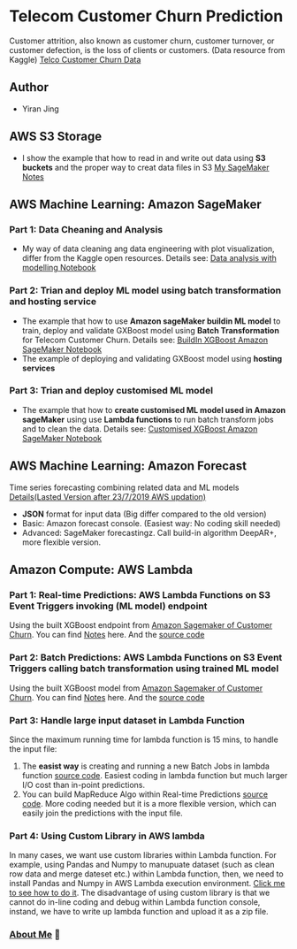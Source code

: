 # Telecom Customer Churn Prediction
Customer attrition, also known as customer churn, customer turnover, or customer defection, is the loss of clients or customers. (Data resource from Kaggle) [Telco Customer Churn Data](https://www.kaggle.com/blastchar/telco-customer-churn/kernels)
## Author
- Yiran Jing


## AWS S3 Storage
- I show the example that how to read in and write out data using **S3 buckets** and the proper way to creat data files in S3 [My SageMaker Notes](https://github.com/YiranJing/BigDataAnalysis/blob/master/AWS_SageMaker_CustomerChurn/SageMakerNotes/TrainDeployBuildinModel.pdf)

## AWS Machine Learning: Amazon SageMaker
### Part 1: Data Cheaning and Analysis
- My way of data cleaning ang data engineering with plot visualization, differ from the Kaggle open resources. Details see: [Data analysis with modelling Notebook](https://github.com/YiranJing/BigDataAnalysis/blob/master/AWS_SageMaker_CustomerChurn/notebook/ChurnDataAnalysis/Churn_Example.ipynb)

### Part 2: Trian and deploy ML model using batch transformation and hosting service
- The example that how to use **Amazon sageMaker buildin ML model** to train, deploy and validate GXBoost model using **Batch Transformation** for Telecom Customer Churn. Details see: [BuildIn XGBoost Amazon SageMaker Notebook](https://github.com/YiranJing/BigDataAnalysis/blob/master/AWS_SageMaker_CustomerChurn/notebook/AmazonSageMaker/AWS_BUILTIN_MODEL_DEPLOYMENT.ipynb)
- The example of deploying and validating GXBoost model using **hosting services**
### Part 3: Trian and deploy customised ML model
- The example that how to **create customised ML model used in Amazon sageMaker** using use **Lambda functions** to run batch transform jobs and to clean the data. Details see: [Customised XGBoost Amazon SageMaker Notebook](https://github.com/YiranJing/BigDataAnalysis/blob/master/AWS_SageMaker_CustomerChurn/notebook/AmazonSageMaker/AWS_CUSTOMISED_MODEL_DEPLOYMENT.ipynb)

## AWS Machine Learning: Amazon Forecast 
Time series forecasting combining related data and ML models [Details(Lasted Version after 23/7/2019 AWS updation)](https://github.com/YiranJing/BigDataAnalysis/tree/master/AWS_Forecast_GolfwithWeather)
- **JSON** format for input data (Big differ compared to the old version)
- Basic: Amazon forecast console. (Easiest way: No coding skill needed) 
- Advanced: SageMaker forecastingz. Call build-in algorithm DeepAR+, more flexible version.


## Amazon Compute: AWS Lambda
### Part 1: Real-time Predictions: AWS Lambda Functions on S3 Event Triggers invoking (ML model) endpoint
Using the built XGBoost endpoint from [Amazon Sagemaker of Customer Churn](https://github.com/YiranJing/BigDataAnalysis/tree/master/AWS_SageMaker_CustomerChurn/notebook/AmazonSageMaker). You can find [Notes](https://github.com/YiranJing/BigDataAnalysis/blob/master/AWS_lambda_CustomerChurn/Lambda_Function_Notes.pdf) here. And the [source code](https://github.com/YiranJing/BigDataAnalysis/tree/master/AWS_lambda_CustomerChurn/MyFirstFunction)


### Part 2: Batch Predictions: AWS Lambda Functions on S3 Event Triggers calling batch transformation using trained ML model
Using the built XGBoost model from [Amazon Sagemaker of Customer Churn](https://github.com/YiranJing/BigDataAnalysis/tree/master/AWS_SageMaker_CustomerChurn/notebook/AmazonSageMaker). You can find [Notes](https://github.com/YiranJing/BigDataAnalysis/blob/master/AWS_lambda_callBatch_CustomerChurn/Lambda_Function_Batch_notes.pdf) here. And the [source code](https://github.com/YiranJing/BigDataAnalysis/tree/master/AWS_lambda_callBatch_CustomerChurn/Batch_Transform_Test)



### Part 3: Handle large input dataset in Lambda Function
Since the maximum running time for lambda function is 15 mins, to handle the input file:
1. The **easist way** is creating and running a new Batch Jobs in lambda function [source code](https://github.com/YiranJing/BigDataAnalysis/tree/master/AWS_lambda_callBatch_CustomerChurn/Batch_Transform_Test). Easiest coding in lambda function but much larger I/O cost than in-point predictions.
2. You can build MapReduce Algo within Real-time Predictions [source code](https://github.com/YiranJing/BigDataAnalysis/tree/master/AWS_lambda_CustomerChurn/MyFirstFunction). More coding needed but it is a more flexible version, which can easily join the predictions with the input file.


### Part 4: Using Custom Library in AWS lambda
In many cases, we want use custom libraries within Lambda function. For example, using Pandas and Numpy to manupuate dataset (such as clean row data and merge dateset etc.) within Lambda function, then, we need to install Pandas and Numpy in AWS Lambda execution environment. [Click me to see how to do it](https://docs.aws.amazon.com/lambda/latest/dg/lambda-python-how-to-create-deployment-package.html). The disadvantage of using custom library is that we cannot do in-line coding and debug within Lambda function console, instand, we have to write up lambda function and upload it as a zip file. 




### [About Me](https://github.com/YiranJing/AboutMe/blob/master/README.md) 🌱
